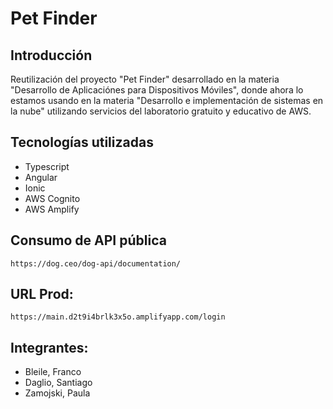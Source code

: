# Pet Finder

## Introducción
Reutilización del proyecto "Pet Finder" desarrollado en la materia "Desarrollo de Aplicaciónes para Dispositivos Móviles", donde ahora lo estamos usando en la materia "Desarrollo e implementación de sistemas en la nube" utilizando servicios del laboratorio gratuito y educativo de AWS.

## Tecnologías utilizadas
* Typescript
* Angular
* Ionic
* AWS Cognito
* AWS Amplify

## Consumo de API pública
`https://dog.ceo/dog-api/documentation/` 

## URL Prod:
`https://main.d2t9i4brlk3x5o.amplifyapp.com/login`

## Integrantes:
* Bleile, Franco
* Daglio, Santiago
* Zamojski, Paula

